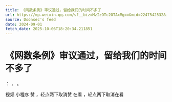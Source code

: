 ```yaml
---
title: 《网数条例》审议通过，留给我们的时间不多了
url: https://mp.weixin.qq.com/s?__biz=MzIzOTc2OTAxMg==&mid=2247542532&idx=2&sn=e3bcd6a7ebe7bf52b887c705a6fa7bd3
source: Doonsec's feed
date: 2024-09-01
fetch_date: 2025-10-06T18:20:34.211851
---
```


# 《网数条例》审议通过，留给我们的时间不多了

：
，
。

视频
小程序
赞
，轻点两下取消赞
在看
，轻点两下取消在看